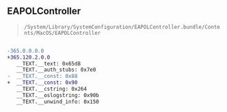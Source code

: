 ## EAPOLController

> `/System/Library/SystemConfiguration/EAPOLController.bundle/Contents/MacOS/EAPOLController`

```diff

-365.0.0.0.0
+365.120.2.0.0
   __TEXT.__text: 0x65d8
   __TEXT.__auth_stubs: 0x7e0
-  __TEXT.__const: 0x88
+  __TEXT.__const: 0x90
   __TEXT.__cstring: 0x264
   __TEXT.__oslogstring: 0x90b
   __TEXT.__unwind_info: 0x150

```
